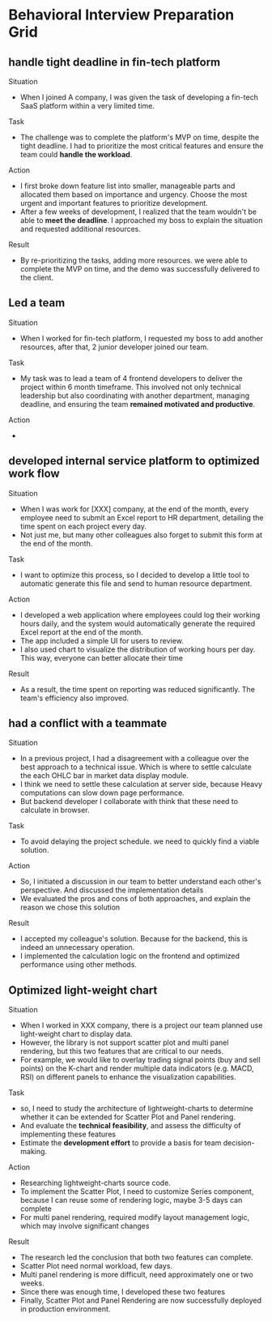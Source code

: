 # Behavioral Interview Preparation Grid

## handle tight deadline in fin-tech platform

Situation

- When I joined A company, I was given the task of developing a fin-tech SaaS platform within a very limited time.

Task

- The challenge was to complete the platform's MVP on time, despite the tight deadline. I had to prioritize the most critical features and ensure the team could **handle the workload**.

Action

- I first broke down feature list into smaller, manageable parts and allocated them based on importance and urgency. Choose the most urgent and important features to prioritize development.
- After a few weeks of development, I realized that the team wouldn't be able to **meet the deadline**. I approached my boss to explain the situation and requested additional resources.

Result

- By re-prioritizing the tasks, adding more resources. we were able to complete the MVP on time, and the demo was successfully delivered to the client.

## Led a team

Situation

- When I worked for fin-tech platform, I requested my boss to add another resources, after that, 2 junior developer joined our team.

Task

- My task was to lead a team of 4 frontend developers to deliver the project within 6 month timeframe. This involved not only technical leadership but also coordinating with another department, managing deadline, and ensuring the team **remained motivated and productive**.

Action

-

## developed internal service platform to optimized work flow

Situation

- When I was work for [XXX] company, at the end of the month, every employee need to submit an Excel report to HR department, detailing the time spent on each project every day.
- Not just me, but many other colleagues also forget to submit this form at the end of the month.

Task

- I want to optimize this process, so I decided to develop a little tool to automatic generate this file and send to human resource department.

Action

- I developed a web application where employees could log their working hours daily, and the system would automatically generate the required Excel report at the end of the month.
- The app included a simple UI for users to review.
- I also used chart to visualize the distribution of working hours per day. This way, everyone can better allocate their time

Result

- As a result, the time spent on reporting was reduced significantly. The team's efficiency also improved.

## had a conflict with a teammate

Situation

- In a previous project, I had a disagreement with a colleague over the best approach to a technical issue. Which is where to settle calculate the each OHLC bar in market data display module.
- I think we need to settle these calculation at server side, because Heavy computations can slow down page performance.
- But backend developer I collaborate with think that these need to calculate in browser.

Task

- To avoid delaying the project schedule. we need to quickly find a viable solution.

Action

- So, I initiated a discussion in our team to better understand each other's perspective. And discussed the implementation details
- We evaluated the pros and cons of both approaches, and explain the reason we chose this solution

Result

- I accepted my colleague's solution. Because for the backend, this is indeed an unnecessary operation.
- I implemented the calculation logic on the frontend and optimized performance using other methods.

## Optimized light-weight chart

Situation

- When I worked in XXX company, there is a project our team planned use light-weight chart to display data.
- However, the library is not support scatter plot and multi panel rendering, but this two features that are critical to our needs.
- For example, we would like to overlay trading signal points (buy and sell points) on the K-chart and render multiple data indicators (e.g. MACD, RSI) on different panels to enhance the visualization capabilities.

Task

- so, I need to study the architecture of lightweight-charts to determine whether it can be extended for Scatter Plot and Panel rendering.
- And evaluate the **technical feasibility**, and assess the difficulty of implementing these features
- Estimate the **development effort** to provide a basis for team decision-making.

Action

- Researching lightweight-charts source code.
- To implement the Scatter Plot, I need to customize Series component, because I can reuse some of rendering logic, maybe 3-5 days can complete
- For multi panel rendering, required modify layout management logic, which may involve significant changes

Result

- The research led the conclusion that both two features can complete.
- Scatter Plot need normal workload, few days.
- Multi panel rendering is more difficult, need approximately one or two weeks.
- Since there was enough time, I developed these two features
- Finally, Scatter Plot and Panel Rendering are now successfully deployed in production environment.
